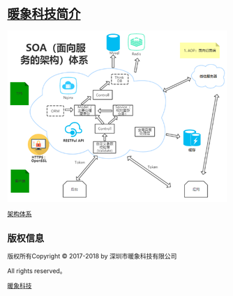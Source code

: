  [暖象科技简介](http://mp.weixin.qq.com/s/FETMWIFFPaMWoyuOsjS5xA)
===============

![Image_text](https://github.com/tcyfree/nx-api/blob/master/public/static/images/SOA.png)


[架构体系](https://www.processon.com/view/link/595875a9e4b0a77c5ae8ca00)

## 版权信息

版权所有Copyright © 2017-2018 by 深圳市暖象科技有限公司

All rights reserved。

 [暖象科技](http://www.nuan-x.com/)



